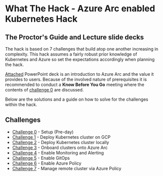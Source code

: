 # What The Hack - Azure Arc enabled Kubernetes Hack

## The Proctor's Guide and Lecture slide decks

The hack is based on 7 challenges that build atop one another increasing in complexity. This hack assumes a fairly robust prior knowledge of Kubernetes and Azure so set the expectations accordingly when planning the hack. 

[Attached](https://github.com/microsoft/WhatTheHack/blob/master/026-ArcForKubernetes/Coach/Azure%20Arc%20Overview%20(Customer-Ready).potx?raw=true) PowerPoint deck is an introduction to Azure Arc and the value it provides to users. 
Because of the involved nature of prerequisites it is recommended to conduct a **Know Before You Go** meeting where the contents of [challenge 0](../Student/challenge00.md) are discussed.

Below are the solutions and a guide on how to solve for the challenges within the hack.

## Challenges
 - [Challenge 0](./Solutions/challenge00.md) - Setup (Pre-day)
 - [Challenge 1](./Solutions/challenge01.md) - Deploy Kubernetes cluster on GCP
 - [Challenge 2](./Solutions/challenge02.md) - Deploy Kubernetes cluster locally
 - [Challenge 3](./Solutions/challenge03.md) - Onboard clusters onto Azure Arc
 - [Challenge 4](./Solutions/challenge04.md) - Enable Monitoring and Alerting
 - [Challenge 5](./Solutions/challenge05.md) - Enable GitOps
 - [Challenge 6](./Solutions/challenge06.md) - Enable Azure Policy
 - [Challenge 7](./Solutions/challenge07.md) - Manage remote cluster via Azure Policy